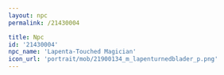 ```yaml
---
layout: npc
permalink: /21430004

title: Npc
id: '21430004'
npc_name: 'Lapenta-Touched Magician'
icon_url: 'portrait/mob/21900134_m_lapenturnedblader_p.png'
---
```

